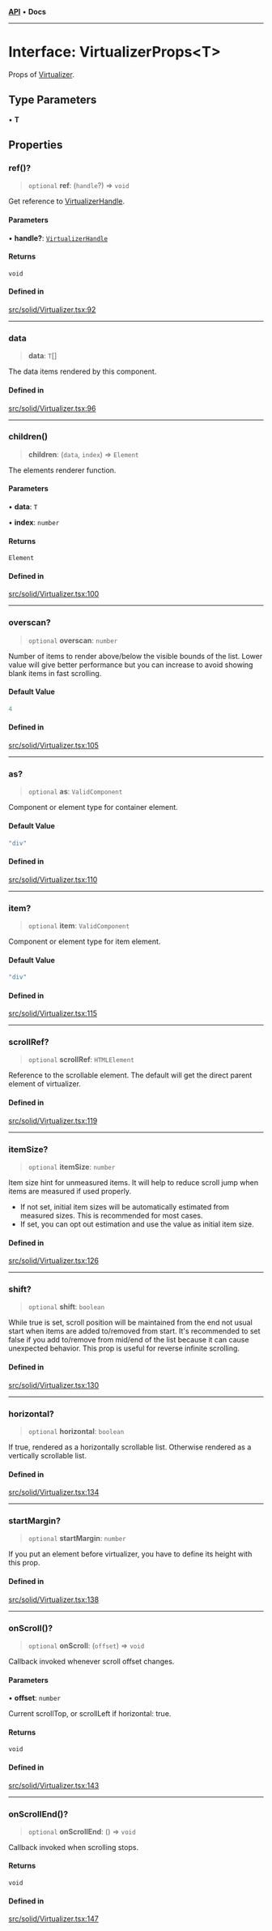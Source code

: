 [**API**](../../API.md) • **Docs**

***

# Interface: VirtualizerProps\<T\>

Props of [Virtualizer](../functions/Virtualizer.md).

## Type Parameters

• **T**

## Properties

### ref()?

> `optional` **ref**: (`handle`?) => `void`

Get reference to [VirtualizerHandle](VirtualizerHandle.md).

#### Parameters

• **handle?**: [`VirtualizerHandle`](VirtualizerHandle.md)

#### Returns

`void`

#### Defined in

[src/solid/Virtualizer.tsx:92](https://github.com/inokawa/virtua/blob/cde6b757a74b1e8c69e920fc596425ef39738abf/src/solid/Virtualizer.tsx#L92)

***

### data

> **data**: `T`[]

The data items rendered by this component.

#### Defined in

[src/solid/Virtualizer.tsx:96](https://github.com/inokawa/virtua/blob/cde6b757a74b1e8c69e920fc596425ef39738abf/src/solid/Virtualizer.tsx#L96)

***

### children()

> **children**: (`data`, `index`) => `Element`

The elements renderer function.

#### Parameters

• **data**: `T`

• **index**: `number`

#### Returns

`Element`

#### Defined in

[src/solid/Virtualizer.tsx:100](https://github.com/inokawa/virtua/blob/cde6b757a74b1e8c69e920fc596425ef39738abf/src/solid/Virtualizer.tsx#L100)

***

### overscan?

> `optional` **overscan**: `number`

Number of items to render above/below the visible bounds of the list. Lower value will give better performance but you can increase to avoid showing blank items in fast scrolling.

#### Default Value

```ts
4
```

#### Defined in

[src/solid/Virtualizer.tsx:105](https://github.com/inokawa/virtua/blob/cde6b757a74b1e8c69e920fc596425ef39738abf/src/solid/Virtualizer.tsx#L105)

***

### as?

> `optional` **as**: `ValidComponent`

Component or element type for container element.

#### Default Value

```ts
"div"
```

#### Defined in

[src/solid/Virtualizer.tsx:110](https://github.com/inokawa/virtua/blob/cde6b757a74b1e8c69e920fc596425ef39738abf/src/solid/Virtualizer.tsx#L110)

***

### item?

> `optional` **item**: `ValidComponent`

Component or element type for item element.

#### Default Value

```ts
"div"
```

#### Defined in

[src/solid/Virtualizer.tsx:115](https://github.com/inokawa/virtua/blob/cde6b757a74b1e8c69e920fc596425ef39738abf/src/solid/Virtualizer.tsx#L115)

***

### scrollRef?

> `optional` **scrollRef**: `HTMLElement`

Reference to the scrollable element. The default will get the direct parent element of virtualizer.

#### Defined in

[src/solid/Virtualizer.tsx:119](https://github.com/inokawa/virtua/blob/cde6b757a74b1e8c69e920fc596425ef39738abf/src/solid/Virtualizer.tsx#L119)

***

### itemSize?

> `optional` **itemSize**: `number`

Item size hint for unmeasured items. It will help to reduce scroll jump when items are measured if used properly.

- If not set, initial item sizes will be automatically estimated from measured sizes. This is recommended for most cases.
- If set, you can opt out estimation and use the value as initial item size.

#### Defined in

[src/solid/Virtualizer.tsx:126](https://github.com/inokawa/virtua/blob/cde6b757a74b1e8c69e920fc596425ef39738abf/src/solid/Virtualizer.tsx#L126)

***

### shift?

> `optional` **shift**: `boolean`

While true is set, scroll position will be maintained from the end not usual start when items are added to/removed from start. It's recommended to set false if you add to/remove from mid/end of the list because it can cause unexpected behavior. This prop is useful for reverse infinite scrolling.

#### Defined in

[src/solid/Virtualizer.tsx:130](https://github.com/inokawa/virtua/blob/cde6b757a74b1e8c69e920fc596425ef39738abf/src/solid/Virtualizer.tsx#L130)

***

### horizontal?

> `optional` **horizontal**: `boolean`

If true, rendered as a horizontally scrollable list. Otherwise rendered as a vertically scrollable list.

#### Defined in

[src/solid/Virtualizer.tsx:134](https://github.com/inokawa/virtua/blob/cde6b757a74b1e8c69e920fc596425ef39738abf/src/solid/Virtualizer.tsx#L134)

***

### startMargin?

> `optional` **startMargin**: `number`

If you put an element before virtualizer, you have to define its height with this prop.

#### Defined in

[src/solid/Virtualizer.tsx:138](https://github.com/inokawa/virtua/blob/cde6b757a74b1e8c69e920fc596425ef39738abf/src/solid/Virtualizer.tsx#L138)

***

### onScroll()?

> `optional` **onScroll**: (`offset`) => `void`

Callback invoked whenever scroll offset changes.

#### Parameters

• **offset**: `number`

Current scrollTop, or scrollLeft if horizontal: true.

#### Returns

`void`

#### Defined in

[src/solid/Virtualizer.tsx:143](https://github.com/inokawa/virtua/blob/cde6b757a74b1e8c69e920fc596425ef39738abf/src/solid/Virtualizer.tsx#L143)

***

### onScrollEnd()?

> `optional` **onScrollEnd**: () => `void`

Callback invoked when scrolling stops.

#### Returns

`void`

#### Defined in

[src/solid/Virtualizer.tsx:147](https://github.com/inokawa/virtua/blob/cde6b757a74b1e8c69e920fc596425ef39738abf/src/solid/Virtualizer.tsx#L147)
